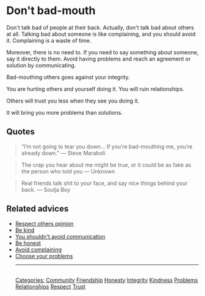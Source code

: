 # Don't bad-mouth

Don't talk bad of people at their back. Actually, don't talk bad about others at all. Talking bad about someone is like complaining, and you should avoid it. Complaining is a waste of time.

Moreover, there is no need to. If you need to say something about someone, say it directly to them. Avoid having problems and reach an agreement or solution by communicating.

Bad-mouthing others goes against your integrity.

You are hurting others and yourself doing it. You will ruin relationships.

Others will trust you less when they see you doing it.

It will bring you more problems than solutions.

## Quotes

> “I’m not going to tear you down… If you’re bad-mouthing me, you’re already down.” ― Steve Maraboli

> The crap you hear about me might be true, or it could be as fake as the person who told you ― Unknown

> Real friends talk shit to your face, and say nice things behind your back. ― Soulja Boy

## Related advices

- [Respect others opinion](Respect%20others%20opinion/index.md)
- [Be kind](Be%20kind/index.md)
- [You shouldn't avoid communication](You%20shouldn't%20avoid%20communication/index.md)
- [Be honest](Be%20honest/index.md)
- [Avoid complaining](Avoid%20complaining/index.md)
- [Choose your problems](Choose%20your%20problems/index.md)<hr/><br/>[Categories:](Categories/index.md) [Community](Categories/Community.md) [Friendship](Categories/Friendship.md) [Honesty](Categories/Honesty.md) [Integrity](Categories/Integrity.md) [Kindness](Categories/Kindness.md) [Problems](Categories/Problems.md) [Relationships](Categories/Relationships.md) [Respect](Categories/Respect.md) [Trust](Categories/Trust.md)
